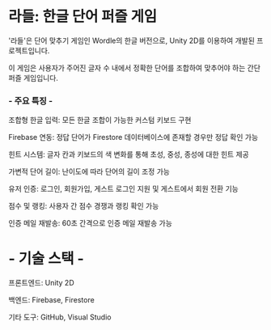 # 라들: 한글 단어 퍼즐 게임

'라들'은 단어 맞추기 게임인 Wordle의 한글 버전으로, Unity 2D를 이용하여 개발된 프로젝트입니다. 

이 게임은 사용자가 주어진 글자 수 내에서 정확한 단어를 조합하여 맞추어야 하는 간단 퍼즐 게임입니다.

###  
### 
### - 주요 특징 -

조합형 한글 입력: 모든 한글 조합이 가능한 커스텀 키보드 구현

Firebase 연동: 정답 단어가 Firestore 데이터베이스에 존재할 경우만 정답 확인 가능

힌트 시스템: 글자 칸과 키보드의 색 변화를 통해 초성, 중성, 종성에 대한 힌트 제공

가변적 단어 길이: 난이도에 따라 단어의 길이 조정 가능

유저 인증: 로그인, 회원가입, 게스트 로그인 지원 및 게스트에서 회원 전환 기능

점수 및 랭킹: 사용자 간 점수 경쟁과 랭킹 확인 가능

인증 메일 재발송: 60초 간격으로 인증 메일 재발송 가능

###  
### 
# - 기술 스택 -

프론트엔드: Unity 2D

백엔드: Firebase, Firestore

기타 도구: GitHub, Visual Studio
